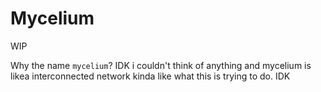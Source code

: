 # Mycelium
WIP

Why the name `mycelium`? IDK i couldn't think of anything and mycelium is likea interconnected network kinda like  what this is trying to do. IDK